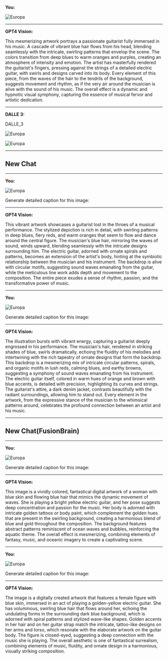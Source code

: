 **You:**

![Europa](/1162636716159545375-dalle3-0.jpg)

------------------

**GPT4 Vision:**

This mesmerizing artwork portrays a passionate guitarist fully immersed in his music. A cascade of vibrant blue hair flows from his head, blending seamlessly with the intricate, swirling patterns that envelop the scene. The colors transition from deep blues to warm oranges and purples, creating an atmosphere of intensity and emotion. The artist has masterfully rendered the guitarist's fingers, pressing against the strings of a detailed electric guitar, with swirls and designs carved into its body. Every element of this piece, from the waves of the hair to the tendrils of the background, suggests movement and rhythm, as if the very air around the musician is alive with the sound of his music. The overall effect is a dynamic and hypnotic visual symphony, capturing the essence of musical fervor and artistic dedication.

------------------

**DALLE 3:**

DALLE_3


![Europa](/1162636716159545375-dalle3-1.png)

![Europa](/1162636716159545375-dalle3-2.png)

------------------

## New Chat

------------------

**You:**

![Europa](/1162636716159545375-dalle3-2.png)

Generate detailed caption for this image:

------------------

**GPT4 Vision:**

This vibrant artwork showcases a guitarist lost in the throes of a musical performance. The stylized depiction is rich in detail, with swirling patterns in deep blues, fiery reds, and warm oranges that seem to flow and dance around the central figure. The musician's blue hair, mirroring the waves of sound, winds upward, blending seamlessly with the intricate designs surrounding him. The electric guitar, adorned with ornate spirals and patterns, becomes an extension of the artist's body, hinting at the symbiotic relationship between the musician and his instrument. The backdrop is alive with circular motifs, suggesting sound waves emanating from the guitar, while the meticulous line work adds depth and movement to the composition. The entire piece exudes a sense of rhythm, passion, and the transformative power of music.

------------------

**You:**

![Europa](/1162636716159545375-dalle3-1.png)

Generate detailed caption for this image:

------------------

**GPT4 Vision:**

The illustration bursts with vibrant energy, capturing a guitarist deeply engrossed in his performance. The musician's hair, rendered in striking shades of blue, swirls dramatically, echoing the fluidity of his melodies and intertwining with the rich tapestry of ornate designs that form the backdrop. This backdrop is a mesmerizing mix of intricate circular patterns, spirals, and organic motifs in lush reds, calming blues, and earthy browns, suggesting a symphony of sound waves emanating from his instrument. The electric guitar itself, colored in warm hues of orange and brown with blue accents, is detailed with precision, highlighting its curves and strings. The guitarist's attire, a dark denim jacket, contrasts beautifully with the radiant surroundings, allowing him to stand out. Every element in the artwork, from the expressive stance of the musician to the whimsical patterns around, celebrates the profound connection between an artist and his music.

------------------

## New Chat(FusionBrain)

------------------

**You:**

![Europa](/1162636716159545375-FusionBrain-1.png)

Generate detailed caption for this image:

------------------

**GPT4 Vision:**

This image is a vividly colored, fantastical digital artwork of a woman with blue skin and flowing blue hair that mimics the dynamic movement of waves. She is playing a bright yellow electric guitar, and her pose suggests deep concentration and passion for the music. Her body is adorned with intricate golden tattoos or body paint, which complement the golden hues that are present in the swirling background, creating a harmonious blend of blue and gold throughout the composition. The background features abstract patterns reminiscent of ocean waves and bubbles, reinforcing the aquatic theme. The overall effect is mesmerizing, combining elements of fantasy, music, and oceanic imagery to create a captivating scene.

------------------

**You:**

![Europa](/1162636716159545375-FusionBrain-2.png)

Generate detailed caption for this image:

------------------

**GPT4 Vision:**

The image is a digitally created artwork that features a female figure with blue skin, immersed in an act of playing a golden-yellow electric guitar. She has voluminous, swirling blue hair that flows around her, echoing the undulating forms in the surrounding dark blue background, which is adorned with spiral patterns and stylized wave-like shapes. Golden accents in her hair and on her guitar strap match the intricate, tattoo-like designs on her arms and torso, which resonate with the elaborate artwork on the guitar body. The figure is closed-eyed, suggesting a deep connection with the music she is playing. The overall aesthetic is one of fantastical surrealism, combining elements of music, fluidity, and ornate design in a harmonious, visually striking composition.